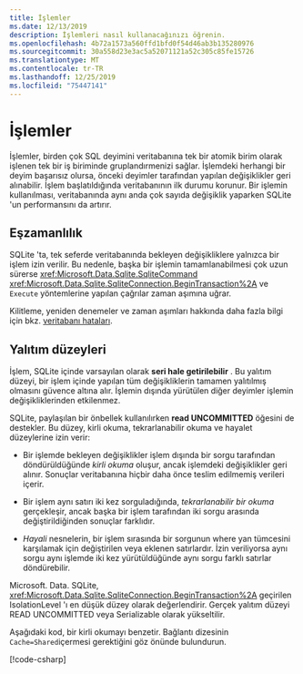 ```yaml
---
title: İşlemler
ms.date: 12/13/2019
description: İşlemleri nasıl kullanacağınızı öğrenin.
ms.openlocfilehash: 4b72a1573a560ffd1bfd0f54d46ab3b135280976
ms.sourcegitcommit: 30a558d23e3ac5a52071121a52c305c85fe15726
ms.translationtype: MT
ms.contentlocale: tr-TR
ms.lasthandoff: 12/25/2019
ms.locfileid: "75447141"
---
```

# <a name="transactions"></a>İşlemler

İşlemler, birden çok SQL deyimini veritabanına tek bir atomik birim olarak işlenen tek bir iş biriminde gruplandırmenizi sağlar. İşlemdeki herhangi bir deyim başarısız olursa, önceki deyimler tarafından yapılan değişiklikler geri alınabilir. İşlem başlatıldığında veritabanının ilk durumu korunur. Bir işlemin kullanılması, veritabanında aynı anda çok sayıda değişiklik yaparken SQLite 'un performansını da artırır.

## <a name="concurrency"></a>Eşzamanlılık

SQLite 'ta, tek seferde veritabanında bekleyen değişikliklere yalnızca bir işlem izin verilir. Bu nedenle, başka bir işlemin tamamlanabilmesi çok uzun sürerse <xref:Microsoft.Data.Sqlite.SqliteCommand> <xref:Microsoft.Data.Sqlite.SqliteConnection.BeginTransaction%2A> ve `Execute` yöntemlerine yapılan çağrılar zaman aşımına uğrar.

Kilitleme, yeniden denemeler ve zaman aşımları hakkında daha fazla bilgi için bkz. [veritabanı hataları](database-errors.md).

## <a name="isolation-levels"></a>Yalıtım düzeyleri

İşlem, SQLite içinde varsayılan olarak **seri hale getirilebilir** . Bu yalıtım düzeyi, bir işlem içinde yapılan tüm değişikliklerin tamamen yalıtılmış olmasını güvence altına alır. İşlemin dışında yürütülen diğer deyimler işlemin değişikliklerinden etkilenmez.

SQLite, paylaşılan bir önbellek kullanılırken **read UNCOMMITTED** öğesini de destekler. Bu düzey, kirli okuma, tekrarlanabilir okuma ve hayalet düzeylerine izin verir:

- Bir işlemde bekleyen değişiklikler işlem dışında bir sorgu tarafından döndürüldüğünde *kirli okuma* oluşur, ancak işlemdeki değişiklikler geri alınır. Sonuçlar veritabanına hiçbir daha önce teslim edilmemiş verileri içerir.

- Bir işlem aynı satırı iki kez sorguladığında, *tekrarlanabilir bir okuma* gerçekleşir, ancak başka bir işlem tarafından iki sorgu arasında değiştirildiğinden sonuçlar farklıdır.

- *Hayali* nesnelerin, bir işlem sırasında bir sorgunun where yan tümcesini karşılamak için değiştirilen veya eklenen satırlardır. İzin veriliyorsa aynı sorgu aynı işlemde iki kez yürütüldüğünde aynı sorgu farklı satırlar döndürebilir.

Microsoft. Data. SQLite, <xref:Microsoft.Data.Sqlite.SqliteConnection.BeginTransaction%2A> geçirilen IsolationLevel 'ı en düşük düzey olarak değerlendirir. Gerçek yalıtım düzeyi READ UNCOMMITTED veya Serializable olarak yükseltilir.

Aşağıdaki kod, bir kirli okumayı benzetir. Bağlantı dizesinin `Cache=Shared`içermesi gerektiğini göz önünde bulundurun.

[!code-csharp[](../../../../samples/snippets/standard/data/sqlite/DirtyReadSample/Program.cs?name=snippet_DirtyRead)]
